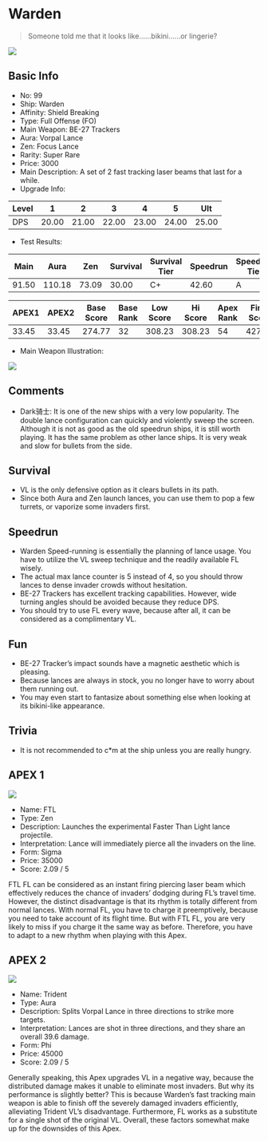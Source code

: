 # Warden

> Someone told me that it looks like......bikini......or lingerie?

<img src="/ships/ship_99.png" style={{zoom:1}}/>

## Basic Info

- No: 99
- Ship: Warden
- Affinity: Shield Breaking
- Type: Full Offense (FO)
- Main Weapon: BE-27 Trackers
- Aura: Vorpal Lance
- Zen: Focus Lance
- Rarity: Super Rare
- Price: 3000
- Main Description: A set of 2 fast tracking laser beams that last for a while.
- Upgrade Info: 

| Level | 1 | 2 | 3 | 4 | 5 | Ult |
|--|--|--|--|--|--|--|
| DPS | 20.00 | 21.00 | 22.00 | 23.00 | 24.00 | 25.00 |

- Test Results: 

| Main | Aura | Zen | Survival | Survival Tier | Speedrun | Speedrun Tier | Fun | Fun Tier |
|--|--|--|--|--|--|--|--|--|
| 91.50 | 110.18 | 73.09 | 30.00 | C+ | 42.60 | A | 46.20 | A+ |

| APEX1 | APEX2 | Base Score | Base Rank | Low Score | Hi Score | Apex Rank | Final Score | FinalRank |
|--|--|--|--|--|--|--|--|--|
| 33.45 | 33.45 | 274.77 | 32 | 308.23 | 308.23 | 54 | 427.03 | 44 |

- Main Weapon Illustration:

<img src="/illustration/main_99.gif" style={{zoom:1}}/>

## Comments

- Dark骑士: It is one of the new ships with a very low popularity. The double lance configuration can quickly and violently sweep the screen. Although it is not as good as the old speedrun ships, it is still worth playing. It has the same problem as other lance ships. It is very weak and slow for bullets from the side.

## Survival

- VL is the only defensive option as it clears bullets in its path.
- Since both Aura and Zen launch lances, you can use them to pop a few turrets, or vaporize some invaders first.

## Speedrun

- Warden Speed-running is essentially the planning of lance usage. You have to utilize the VL sweep technique and the readily available FL wisely.
- The actual max lance counter is 5 instead of 4, so you should throw lances to dense invader crowds without hesitation.
- BE-27 Trackers has excellent tracking capabilities. However, wide turning angles should be avoided because they reduce DPS.
- You should try to use FL every wave, because after all, it can be considered as a complimentary VL.

## Fun

- BE-27 Tracker’s impact sounds have a magnetic aesthetic which is pleasing.
- Because lances are always in stock, you no longer have to worry about them running out. 
- You may even start to fantasize about something else when looking at its bikini-like appearance.  

## Trivia

- It is not recommended to c*m at the ship unless you are really hungry.

## APEX 1

<img src="/ships/ship_99_apex_1.png" style={{zoom:1}}/>

- Name: FTL
- Type: Zen
- Description: Launches the experimental Faster Than Light lance projectile.
- Interpretation: Lance will immediately pierce all the invaders on the line.
- Form: Sigma
- Price: 35000
- Score: 2.09 / 5

FTL FL can be considered as an instant firing piercing laser beam which effectively reduces the chance of invaders’ dodging during FL’s travel time. However, the distinct disadvantage is that its rhythm is totally different from normal lances. With normal FL, you have to charge it preemptively, because you need to take account of its flight time. But with FTL FL, you are very likely to miss if you charge it the same way as before. Therefore, you have to adapt to a new rhythm when playing with this Apex.

## APEX 2

<img src="/ships/ship_99_apex_2.png" style={{zoom:1}}/>

- Name: Trident
- Type: Aura
- Description: Splits Vorpal Lance in three directions to strike more targets.
- Interpretation: Lances are shot in three directions, and they share an overall 39.6 damage.
- Form: Phi
- Price: 45000
- Score: 2.09 / 5

Generally speaking, this Apex upgrades VL in a negative way, because the distributed damage makes it unable to eliminate most invaders. But why its performance is slightly better? This is because Warden’s fast tracking main weapon is able to finish off the severely damaged invaders efficiently, alleviating Trident VL’s disadvantage. Furthermore, FL works as a substitute for a single shot of the original VL. Overall, these factors somewhat make up for the downsides of this Apex. 
